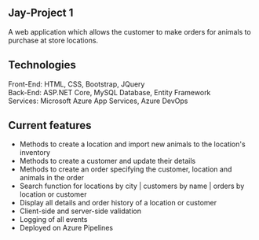 ## Jay-Project 1  

A web application which allows the customer to make orders for animals to purchase at store locations.  

## Technologies  

Front-End: HTML, CSS, Bootstrap, JQuery  
Back-End: ASP.NET Core, MySQL Database, Entity Framework  
Services: Microsoft Azure App Services, Azure DevOps  

## Current features  

- Methods to create a location and import new animals to the location's inventory  
- Methods to create a customer and update their details  
- Methods to create an order specifying the customer, location and animals in the order  
- Search function for locations by city | customers by name | orders by location or customer  
- Display all details and order history of a location or customer  
- Client-side and server-side validation  
- Logging of all events  
- Deployed on Azure Pipelines
  
